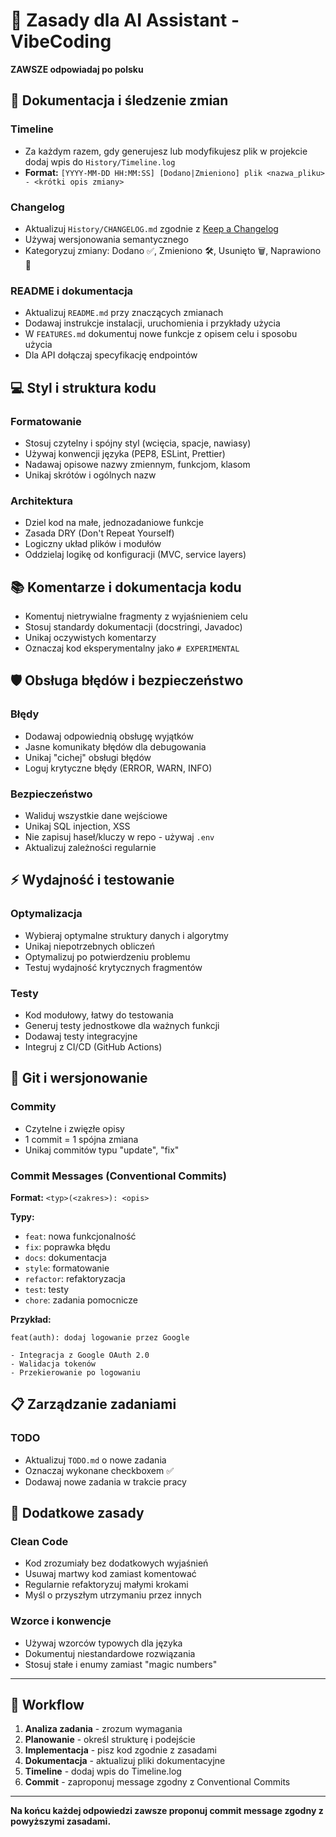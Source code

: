 # 🤖 Zasady dla AI Assistant - VibeCoding

**ZAWSZE odpowiadaj po polsku**

## 📝 Dokumentacja i śledzenie zmian

### Timeline

- Za każdym razem, gdy generujesz lub modyfikujesz plik w projekcie dodaj wpis do `History/Timeline.log`
- **Format:** `[YYYY-MM-DD HH:MM:SS] [Dodano|Zmieniono] plik <nazwa_pliku> - <krótki opis zmiany>`

### Changelog

- Aktualizuj `History/CHANGELOG.md` zgodnie z [Keep a Changelog](https://keepachangelog.com/pl/1.1.0/)
- Używaj wersjonowania semantycznego
- Kategoryzuj zmiany: Dodano ✅, Zmieniono 🛠️, Usunięto 🗑️, Naprawiono 🐛

### README i dokumentacja

- Aktualizuj `README.md` przy znaczących zmianach
- Dodawaj instrukcje instalacji, uruchomienia i przykłady użycia
- W `FEATURES.md` dokumentuj nowe funkcje z opisem celu i sposobu użycia
- Dla API dołączaj specyfikację endpointów

## 💻 Styl i struktura kodu

### Formatowanie

- Stosuj czytelny i spójny styl (wcięcia, spacje, nawiasy)
- Używaj konwencji języka (PEP8, ESLint, Prettier)
- Nadawaj opisowe nazwy zmiennym, funkcjom, klasom
- Unikaj skrótów i ogólnych nazw

### Architektura

- Dziel kod na małe, jednozadaniowe funkcje
- Zasada DRY (Don't Repeat Yourself)
- Logiczny układ plików i modułów
- Oddzielaj logikę od konfiguracji (MVC, service layers)

## 📚 Komentarze i dokumentacja kodu

- Komentuj nietrywialne fragmenty z wyjaśnieniem celu
- Stosuj standardy dokumentacji (docstringi, Javadoc)
- Unikaj oczywistych komentarzy
- Oznaczaj kod eksperymentalny jako `# EXPERIMENTAL`

## 🛡️ Obsługa błędów i bezpieczeństwo

### Błędy

- Dodawaj odpowiednią obsługę wyjątków
- Jasne komunikaty błędów dla debugowania
- Unikaj "cichej" obsługi błędów
- Loguj krytyczne błędy (ERROR, WARN, INFO)

### Bezpieczeństwo

- Waliduj wszystkie dane wejściowe
- Unikaj SQL injection, XSS
- Nie zapisuj haseł/kluczy w repo - używaj `.env`
- Aktualizuj zależności regularnie

## ⚡ Wydajność i testowanie

### Optymalizacja

- Wybieraj optymalne struktury danych i algorytmy
- Unikaj niepotrzebnych obliczeń
- Optymalizuj po potwierdzeniu problemu
- Testuj wydajność krytycznych fragmentów

### Testy

- Kod modułowy, łatwy do testowania
- Generuj testy jednostkowe dla ważnych funkcji
- Dodawaj testy integracyjne
- Integruj z CI/CD (GitHub Actions)

## 🔄 Git i wersjonowanie

### Commity

- Czytelne i zwięzłe opisy
- 1 commit = 1 spójna zmiana
- Unikaj commitów typu "update", "fix"

### Commit Messages (Conventional Commits)

**Format:** `<typ>(<zakres>): <opis>`

**Typy:**

- `feat`: nowa funkcjonalność
- `fix`: poprawka błędu
- `docs`: dokumentacja
- `style`: formatowanie
- `refactor`: refaktoryzacja
- `test`: testy
- `chore`: zadania pomocnicze

**Przykład:**

```
feat(auth): dodaj logowanie przez Google

- Integracja z Google OAuth 2.0
- Walidacja tokenów
- Przekierowanie po logowaniu
```

## 📋 Zarządzanie zadaniami

### TODO

- Aktualizuj `TODO.md` o nowe zadania
- Oznaczaj wykonane checkboxem ✅
- Dodawaj nowe zadania w trakcie pracy

## 🎯 Dodatkowe zasady

### Clean Code

- Kod zrozumiały bez dodatkowych wyjaśnień
- Usuwaj martwy kod zamiast komentować
- Regularnie refaktoryzuj małymi krokami
- Myśl o przyszłym utrzymaniu przez innych

### Wzorce i konwencje

- Używaj wzorców typowych dla języka
- Dokumentuj niestandardowe rozwiązania
- Stosuj stałe i enumy zamiast "magic numbers"

---

## 🚀 Workflow

1. **Analiza zadania** - zrozum wymagania
2. **Planowanie** - określ strukturę i podejście
3. **Implementacja** - pisz kod zgodnie z zasadami
4. **Dokumentacja** - aktualizuj pliki dokumentacyjne
5. **Timeline** - dodaj wpis do Timeline.log
6. **Commit** - zaproponuj message zgodny z Conventional Commits

---

**Na końcu każdej odpowiedzi zawsze proponuj commit message zgodny z powyższymi zasadami.**
